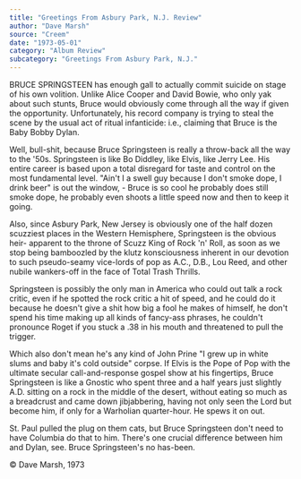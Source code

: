 ```yaml
---
title: "Greetings From Asbury Park, N.J. Review"
author: "Dave Marsh"
source: "Creem"
date: "1973-05-01"
category: "Album Review"
subcategory: "Greetings From Asbury Park, N.J."
---
```


BRUCE SPRINGSTEEN has enough gall to actually commit suicide on stage of his own volition. Unlike Alice Cooper and David Bowie, who only yak about such stunts, Bruce would obviously come through all the way if given the opportunity. Unfortunately, his record company is trying to steal the scene by the usual act of ritual infanticide: i.e., claiming that Bruce is the Baby Bobby Dylan.

Well, bull-shit, because Bruce Springsteen is really a throw-back all the way to the '50s. Springsteen is like Bo Diddley, like Elvis, like Jerry Lee. His entire career is based upon a total disregard for taste and control on the most fundamental level. "Ain't I a swell guy because I don't smoke dope, I drink beer" is out the window, - Bruce is so cool he probably does still smoke dope, he probably even shoots a little speed now and then to keep it going.

Also, since Asbury Park, New Jersey is obviously one of the half dozen scuzziest places in the Western Hemisphere, Springsteen is the obvious heir- apparent to the throne of Scuzz King of Rock 'n' Roll, as soon as we stop being bamboozled by the klutz konsciousness inherent in our devotion to such pseudo-seamy vice-lords of pop as A.C., D.B., Lou Reed, and other nubile wankers-off in the face of Total Trash Thrills.

Springsteen is possibly the only man in America who could out talk a rock critic, even if he spotted the rock critic a hit of speed, and he could do it because he doesn't give a shit how big a fool he makes of himself, he don't spend his time making up all kinds of fancy-ass phrases, he couldn't pronounce Roget if you stuck a .38 in his mouth and threatened to pull the trigger.

Which also don't mean he's any kind of John Prine "I grew up in white slums and baby it's cold outside" corpse. If Elvis is the Pope of Pop with the ultimate secular call-and-response gospel show at his fingertips, Bruce Springsteen is like a Gnostic who spent three and a half years just slightly A.D. sitting on a rock in the middle of the desert, without eating so much as a breadcrust and came down jibjabbering, having not only seen the Lord but become him, if only for a Warholian quarter-hour. He spews it on out.

St. Paul pulled the plug on them cats, but Bruce Springsteen don't need to have Columbia do that to him. There's one crucial difference between him and Dylan, see. Bruce Springsteen's no has-been.

© Dave Marsh, 1973